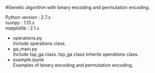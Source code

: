 #Genetic algorithm with binary encoding and permutation encoding.  

Python version : 2.7.x  
numpy : 1.13.x  
matplotlib : 2.1.x  


* operations.py  
Include operations class.  
* ga_main.py  
Include tsp_ga class. tsp_ga class inherits operations class.  
* example.ipynb  
Examples of binary encoding and permutation encoding.


